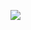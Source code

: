 ![](https://automationghana.com/wp-content/uploads/2025/06/Sustainability_Website_Plastic-Recycling.jpg)
